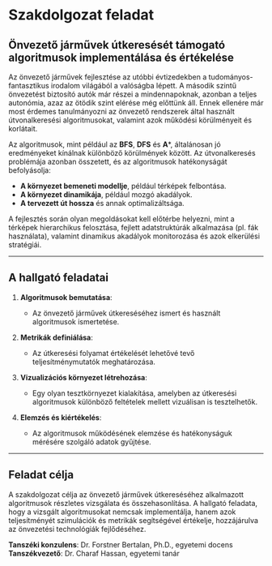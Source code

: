 # Szakdolgozat feladat

## **Önvezető járművek útkeresését támogató algoritmusok implementálása és értékelése**

Az önvezető járművek fejlesztése az utóbbi évtizedekben a tudományos-fantasztikus irodalom világából a valóságba lépett. A második szintű önvezetést biztosító autók már részei a mindennapoknak, azonban a teljes autonómia, azaz az ötödik szint elérése még előttünk áll. Ennek ellenére már most érdemes tanulmányozni az önvezető rendszerek által használt útvonalkeresési algoritmusokat, valamint azok működési körülményeit és korlátait.

Az algoritmusok, mint például az **BFS**, **DFS** és **A***, általánosan jó eredményeket kínálnak különböző körülmények között. Az útvonalkeresés problémája azonban összetett, és az algoritmusok hatékonyságát befolyásolja:

- **A környezet bemeneti modellje**, például térképek felbontása.
- **A környezet dinamikája**, például mozgó akadályok.
- **A tervezett út hossza** és annak optimalizáltsága.

A fejlesztés során olyan megoldásokat kell előtérbe helyezni, mint a térképek hierarchikus felosztása, fejlett adatstruktúrák alkalmazása (pl. fák használata), valamint dinamikus akadályok monitorozása és azok elkerülési stratégiái.

---

## **A hallgató feladatai**

1. **Algoritmusok bemutatása**:
   - Az önvezető járművek útkereséséhez ismert és használt algoritmusok ismertetése.

2. **Metrikák definiálása**:
   - Az útkeresési folyamat értékelését lehetővé tevő teljesítménymutatók meghatározása.

3. **Vizualizációs környezet létrehozása**:
   - Egy olyan tesztkörnyezet kialakítása, amelyben az útkeresési algoritmusok különböző feltételek mellett vizuálisan is tesztelhetők.

4. **Elemzés és kiértékelés**:
   - Az algoritmusok működésének elemzése és hatékonyságuk mérésére szolgáló adatok gyűjtése.

---

## **Feladat célja**

A szakdolgozat célja az önvezető járművek útkereséséhez alkalmazott algoritmusok részletes vizsgálata és összehasonlítása. A hallgató feladata, hogy a vizsgált algoritmusokat nemcsak implementálja, hanem azok teljesítményét szimulációk és metrikák segítségével értékelje, hozzájárulva az önvezetési technológiák fejlődéséhez.

**Tanszéki konzulens**: Dr. Forstner Bertalan, Ph.D., egyetemi docens  
**Tanszékvezető**: Dr. Charaf Hassan, egyetemi tanár  
